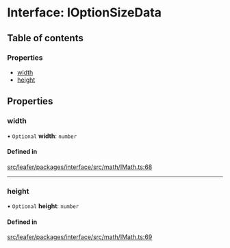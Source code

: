 # Interface: IOptionSizeData

## Table of contents

### Properties

- [width](IOptionSizeData.md#width)
- [height](IOptionSizeData.md#height)

## Properties

### width

• `Optional` **width**: `number`

#### Defined in

[src/leafer/packages/interface/src/math/IMath.ts:68](https://github.com/leaferjs/leafer/blob/95ff07e0d4def3c18ac6ce3fa51ec0d271dffaae/packages/interface/src/math/IMath.ts#L68)

___

### height

• `Optional` **height**: `number`

#### Defined in

[src/leafer/packages/interface/src/math/IMath.ts:69](https://github.com/leaferjs/leafer/blob/95ff07e0d4def3c18ac6ce3fa51ec0d271dffaae/packages/interface/src/math/IMath.ts#L69)
